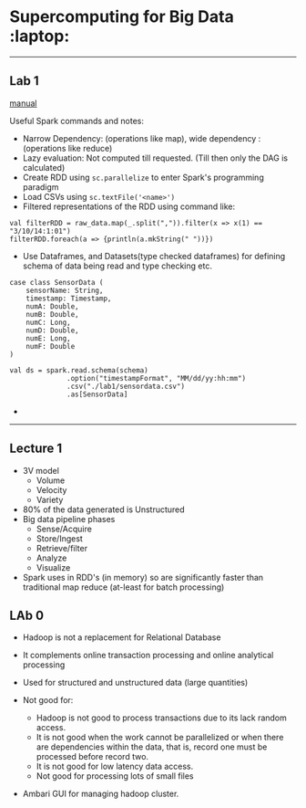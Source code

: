 # Supercomputing for Big Data :laptop:

---
## Lab 1 
[manual](https://github.com/Tclv/SBD-2018/blob/master/doc/manual.md)

Useful Spark commands and notes:
- Narrow Dependency: (operations like map), wide dependency : (operations like reduce)
- Lazy evaluation: Not computed till requested. (Till then only the DAG is calculated)
- Create RDD using `sc.parallelize` to enter Spark's programming paradigm
- Load CSVs using `sc.textFile('<name>')`
- Filtered representations of the RDD using command like:
```
val filterRDD = raw_data.map(_.split(",")).filter(x => x(1) == "3/10/14:1:01")
filterRDD.foreach(a => {println(a.mkString(" "))})
```
- Use Dataframes, and Datasets(type checked dataframes) for defining schema of data being read and type checking etc.
```
case class SensorData (
    sensorName: String,
    timestamp: Timestamp,
    numA: Double,
    numB: Double,
    numC: Long,
    numD: Double,
    numE: Long,
    numF: Double
)

val ds = spark.read.schema(schema)
              .option("timestampFormat", "MM/dd/yy:hh:mm")
              .csv("./lab1/sensordata.csv")
              .as[SensorData]
```
-  


---
## Lecture 1
- 3V model
	- Volume
	- Velocity
	- Variety
- 80% of the data generated is Unstructured
- Big data pipeline phases
	- Sense/Acquire
	- Store/Ingest
	- Retrieve/filter
	- Analyze
	- Visualize
- Spark uses in RDD's (in memory) so are significantly faster than traditional map reduce (at-least for batch processing)














































## LAb 0
- Hadoop is not a replacement for Relational Database
- It complements online transaction processing and online analytical processing
- Used for structured and unstructured data (large quantities)
- Not good for:
	- Hadoop is not good to process transactions due to its lack random access.
	- It is not good when the work cannot be parallelized or when there are dependencies within the data, that is, record one must be processed before record two.
	- It is not good for low latency data access. 
	- Not good for processing lots of small files

- Ambari GUI for managing hadoop cluster.


